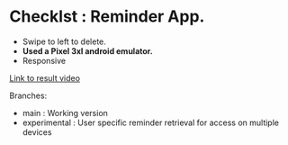 # Checklst : Reminder App.

- Swipe to left to delete.
- **Used a Pixel 3xl android emulator.**
- Responsive

[Link to result video](https://github.com/deliciafernandes/Checklst/blob/main/Checklst.mov)

Branches: 
- main : Working version
- experimental : User specific reminder retrieval for access on multiple devices
